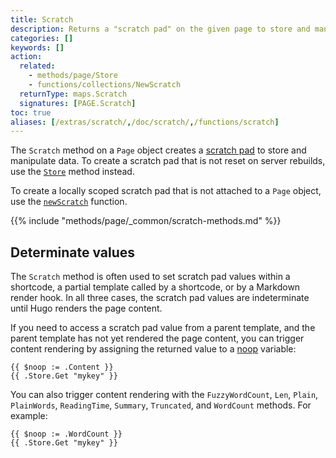 ```yaml
---
title: Scratch
description: Returns a "scratch pad" on the given page to store and manipulate data.
categories: []
keywords: []
action:
  related:
    - methods/page/Store
    - functions/collections/NewScratch
  returnType: maps.Scratch
  signatures: [PAGE.Scratch]
toc: true
aliases: [/extras/scratch/,/doc/scratch/,/functions/scratch]
---
```


The `Scratch` method on a `Page` object creates a [scratch pad] to store and manipulate data. To create a scratch pad that is not reset on server rebuilds, use the [`Store`] method instead.

To create a locally scoped scratch pad that is not attached to a `Page` object, use the [`newScratch`] function.

[`Store`]: /methods/page/store/
[`newScratch`]: /functions/collections/newscratch/
[scratch pad]: /getting-started/glossary/#scratch-pad

{{% include "methods/page/_common/scratch-methods.md" %}}

## Determinate values

The `Scratch` method is often used to set scratch pad values within a shortcode, a partial template called by a shortcode, or by a Markdown render hook. In all three cases, the scratch pad values are indeterminate until Hugo renders the page content.

If you need to access a scratch pad value from a parent template, and the parent template has not yet rendered the page content, you can trigger content rendering by assigning the returned value to a [noop] variable:

[noop]: /getting-started/glossary/#noop

```go-html-template
{{ $noop := .Content }}
{{ .Store.Get "mykey" }}
```

You can also trigger content rendering with the `FuzzyWordCount`, `Len`, `Plain`, `PlainWords`, `ReadingTime`, `Summary`, `Truncated`, and `WordCount` methods. For example:

```go-html-template
{{ $noop := .WordCount }}
{{ .Store.Get "mykey" }}
```
